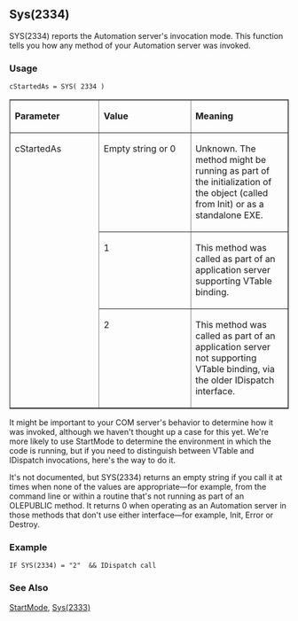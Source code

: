 ## Sys(2334) 

SYS(2334) reports the Automation server's invocation mode. This function tells you how any method of your Automation server was invoked.

### Usage

```foxpro
cStartedAs = SYS( 2334 )
```
<table border cellspacing=0 cellpadding=0 width=100%>
<tr>
  <td width=32% valign=top>
  <p><b>Parameter</b></p>
  </td>
  <td width=23% valign=top>
  <p><b>Value</b></p>
  </td>
  <td width=45% valign=top>
  <p><b>Meaning</b></p>
  </td>
 </tr>
<tr>
  <td width=32% rowspan=3 valign=top>
  <p>cStartedAs</p>
  </td>
  <td width=23% valign=top>
  <p>Empty string or 0</p>
  </td>
  <td width=45% valign=top>
  <p>Unknown. The method might be running as part of the initialization of the object (called from Init) or as a standalone EXE.</p>
  </td>
 </tr>
<tr>
  <td width=33% valign=top>
  <p>1</p>
  </td>
  <td width=67% valign=top>
  <p>This method was called as part of an application server supporting VTable binding.</p>
  </td>
 </tr>
<tr>
  <td width=33% valign=top>
  <p>2</p>
  </td>
  <td width=67% valign=top>
  <p>This method was called as part of an application server not supporting VTable binding, via the older IDispatch interface.</p>
  </td>
 </tr>
</table>

It might be important to your COM server's behavior to determine how it was invoked, although we haven't thought up a case for this yet. We're more likely to use StartMode to determine the environment in which the code is running, but if you need to distinguish between VTable and IDispatch invocations, here's the way to do it.

It's not documented, but SYS(2334) returns an empty string if you call it at times when none of the values are appropriate&mdash;for example, from the command line or within a routine that's not running as part of an OLEPUBLIC method. It returns 0 when operating as an Automation server in those methods that don't use either interface&mdash;for example, Init, Error or Destroy.

### Example

```foxpro
IF SYS(2334) = "2"  && IDispatch call
```
### See Also

[StartMode](s4g708.md), [Sys(2333)](s4g710.md)